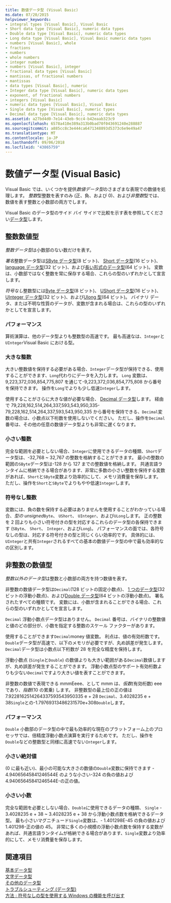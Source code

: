 ```yaml
---
title: 数値データ型 (Visual Basic)
ms.date: 07/20/2015
helpviewer_keywords:
- integral types [Visual Basic], Visual Basic
- Short data type [Visual Basic], numeric data types
- Double data type [Visual Basic], numeric data types
- Long data type [Visual Basic], Visual Basic numeric data types
- numbers [Visual Basic], whole
- fractions
- numbers
- whole numbers
- integer numbers
- numbers [Visual Basic], integer
- fractional data types [Visual Basic]
- mantissas, of fractional numbers
- mantissas
- data types [Visual Basic], numeric
- Integer data type [Visual Basic], numeric data types
- exponent, of fractional numbers
- integers [Visual Basic]
- numeric data types [Visual Basic], Visual Basic
- Single data type [Visual Basic], numeric types
- Decimal data type [Visual Basic], numeric data types
ms.assetid: a27bd4d0-7e14-43eb-9cc4-b42eaab323c9
ms.openlocfilehash: 6578a410e389a313b0bad70f043691240e288887
ms.sourcegitcommit: a885cc8c3e444ca6471348893d5373c6e9e49a47
ms.translationtype: MT
ms.contentlocale: ja-JP
ms.lasthandoff: 09/06/2018
ms.locfileid: "43865759"
---
```

# <a name="numeric-data-types-visual-basic"></a>数値データ型 (Visual Basic)
Visual Basic では、いくつかを提供*数値データ型*のさまざまな表現での数値を処理します。 *整数*型整数を表すのみ (正、負、および 0)、および*非整数*型では、数値を表す整数と小数部の両方でします。  
  
 Visual Basic のデータ型のサイド バイ サイドで比較を示す表を参照してください[データ型](../../../../visual-basic/language-reference/data-types/index.md)します。  
  
## <a name="integral-numeric-types"></a>整数数値型  
 *整数データ型*は小数部のない数だけを表す。  
  
 *署名*整数データ型は[SByte データ型](../../../../visual-basic/language-reference/data-types/sbyte-data-type.md)(8 ビット)、 [Short データ型](../../../../visual-basic/language-reference/data-types/short-data-type.md)(16 ビット)、[language データ型](../../../../visual-basic/language-reference/data-types/integer-data-type.md)(32 ビット)、および[長い形式のデータ型](../../../../visual-basic/language-reference/data-types/long-data-type.md)(64 ビット)。 変数は、小数部ではなく整数を常に保存する場合、これらの型のいずれかとして宣言します。  
  
 *符号なし*整数型には[Byte データ型](../../../../visual-basic/language-reference/data-types/byte-data-type.md)(8 ビット)、 [UShort データ型](../../../../visual-basic/language-reference/data-types/ushort-data-type.md)(16 ビット)、 [UInteger データ型](../../../../visual-basic/language-reference/data-types/uinteger-data-type.md)(32 ビット)、および[Ulong 型](../../../../visual-basic/language-reference/data-types/ulong-data-type.md)(64 ビット)。 バイナリ データ、または不明な性質のデータが、変数が含まれる場合は、これらの型のいずれかとしてを宣言します。  
  
### <a name="performance"></a>パフォーマンス  
 算術演算は、他のデータ型よりも整数型の高速です。 最も高速なは、`Integer`と`UInteger`Visual Basic における型。  
  
### <a name="large-integers"></a>大きな整数  
 大きい整数値を保持する必要がある場合、`Integer`データ型が保持できる、使用することができます、`Long`代わりにデータを入力します。 `Long` 変数は、9,223,372,036,854,775,807 を通じて-9,223,372,036,854,775,808 から番号を保持できます。 操作を`Long`でよりも少し低速`Integer`します。  
  
 使用することがさらに大きな値が必要な場合、 [Decimal データ型](../../../../visual-basic/language-reference/data-types/decimal-data-type.md)します。 経由で 79,228,162,514,264,337,593,543,950,335-79,228,162,514,264,337,593,543,950,335 から番号を保持できる、`Decimal`変数の場合は、小数点以下桁数を使用しないでください。 ただし、操作を`Decimal`番号は、その他の任意の数値データ型よりも非常に遅くなります。  
  
### <a name="small-integers"></a>小さい整数  
 完全な範囲を必要としない場合、`Integer`に使用できるデータの種類、`Short`データ型は、-32,768 ~ 32,767 の整数を格納することができます。 最小の整数の範囲の`SByte`データ型は-128 から 127 までの整数値を格納します。 共通言語ランタイムに格納できる場合があります、非常に多数の小さい整数を保持する変数があれば、`Short`と`SByte`変数より効率的にして、メモリ消費量を保存します。 ただし、操作を`Short`と`SByte`でよりもやや低速`Integer`します。  
  
### <a name="unsigned-integers"></a>符号なし整数  
 変数には、負の数を保持する必要はありませんを使用することがわかっている場合、*型の unsigned*`Byte`、 `UShort`、 `UInteger`、および`ULong`します。 正の整数を 2 回よりも小さい符号付きの型を対応するこれらのデータ型の各保持できます (`SByte`、 `Short`、 `Integer`、および`Long`)。 パフォーマンスの面では、各符号なしの型は、対応する符号付きの型と同じくらい効率的です。 具体的には、`UInteger`と共有`Integer`されるすべての基本の数値データ型の中で最も効率的なの区別します。  
  
## <a name="nonintegral-numeric-types"></a>非整数の数値型  
 *整数以外のデータ型*は整数と小数部の両方を持つ数値を表す。  
  
 非整数の数値データ型は`Decimal`(128 ビットの固定小数点)、 [1 つのデータ型](../../../../visual-basic/language-reference/data-types/single-data-type.md)(32 ビットの浮動小数点)、および[Double データ型](../../../../visual-basic/language-reference/data-types/double-data-type.md)(64 ビットの浮動小数点)。 署名されたすべての種類です。 変数には、小数が含まれることができる場合、これらの型のいずれかとしてを宣言します。  
  
 `Decimal` 浮動小数点データ型はありません。 `Decimal` 番号は、バイナリの整数値と値のどの部分が、小数を指定する整数のスケール ファクターがあります。  
  
 使用することができます`Decimal`money 値変数。 利点は、値の有効桁数です。 `Double`データ型が高速で、以下のメモリが必要ですが、丸め誤差が発生します。 `Decimal`データ型は小数点以下桁数が 28 を完全な精度を保持します。  
  
 浮動小数点 (`Single`と`Double`) の数値よりも大きい範囲がある`Decimal`数値しますが、丸め誤差が発生することができます。 浮動小数点型のサポート有効桁数よりも少ない`Decimal`ですより大きい値を表すことができます。  
  
 非整数の数値で表現できる mmmEeee、として mmm は、*仮数*(有効桁数) eee であり、*指数*(10 の累乗) します。 非整数型の最上位の正の値は 7.9228162514264337593543950335 e + 28 `Decimal`、3.4028235 e + 38`Single`との-1.79769313486231570e+308`Double`します。  
  
### <a name="performance"></a>パフォーマンス  
 `Double` 小数部のデータ型の中で最も効率的な現在のプラットフォーム上のプロセッサでは、倍精度浮動小数点演算を実行するためです。 ただし、操作を`Double`などの整数型と同様に高速でない`Integer`します。  
  
### <a name="small-magnitudes"></a>小さい絶対値  
 (0 に最も近い)、最小の可能な大きさの数値の`Double`変数に保持できます - 4.94065645841246544E のような小さい-324 の負の値および 4.94065645841246544E-の正の値。  
  
### <a name="small-fractional-numbers"></a>小さい小数  
 完全な範囲を必要としない場合、`Double`に使用できるデータの種類、 `Single` - 3.4028235 e + 38 ~ 3.4028235 e + 38 から浮動小数点数を格納できるデータ型。 最も小さいマグニチュード`Single`変数は、- 1.401298E-45 の負の値および 1.401298-正の値の 45。 非常に多くの小規模の浮動小数点数を保持する変数があれば、共通言語ランタイムが格納できる場合があります、`Single`変数より効率的にして、メモリ消費量を保存します。  
  
## <a name="see-also"></a>関連項目  
 [基本データ型](../../../../visual-basic/programming-guide/language-features/data-types/elementary-data-types.md)  
 [文字データ型](../../../../visual-basic/programming-guide/language-features/data-types/character-data-types.md)  
 [その他のデータ型](../../../../visual-basic/programming-guide/language-features/data-types/miscellaneous-data-types.md)  
 [トラブルシューティング (データ型)](../../../../visual-basic/programming-guide/language-features/data-types/troubleshooting-data-types.md)  
 [方法 : 符号なしの型を使用する Windows の機能を呼び出す](../../../../visual-basic/programming-guide/com-interop/how-to-call-a-windows-function-that-takes-unsigned-types.md)
